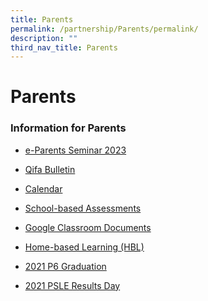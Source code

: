 ```yaml
---
title: Parents
permalink: /partnership/Parents/permalink/
description: ""
third_nav_title: Parents
---
```

Parents
=======

### Information for Parents

* [e-Parents Seminar 2023](https://qifapri-moe-edu-sg-admin.cwp.sg/partnership/e-parents-seminar-2023)

* [Qifa Bulletin](https://qifapri-moe-edu-sg-admin.cwp.sg/partnership/parents/qifa-bulletin)
 
* [Calendar](https://qifapri-moe-edu-sg-admin.cwp.sg/partnership/parents/calendar)

* [School-based Assessments](https://qifapri-moe-edu-sg-admin.cwp.sg/partnership/parents/school-based-assessments)
 
* [Google Classroom Documents](/partnership/Parents/google-classroom/permalink/)
 
* [Home-based Learning (HBL)](/partnership/Parents/hbl/permalink/)
 
* [2021 P6 Graduation](/partnership/Parents/2021-P6-Graduation/permalink/)
 
* [2021 PSLE Results Day](https://drive.google.com/drive/folders/1y4mHjAZ_jHLvLKXolLqsDW6BMdPlIZ52)